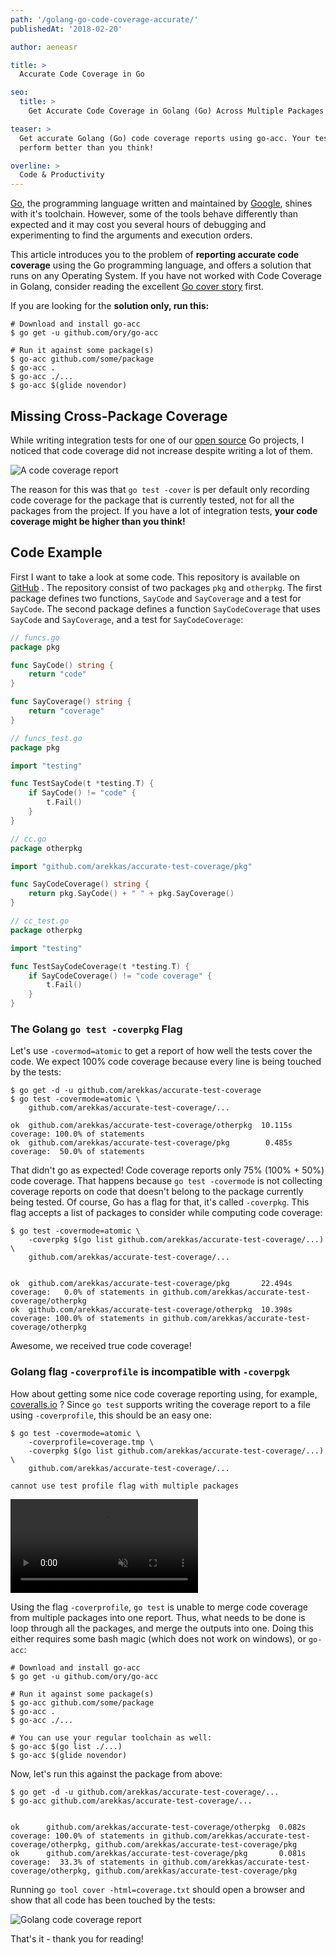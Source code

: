 ```yaml
---
path: '/golang-go-code-coverage-accurate/'
publishedAt: '2018-02-20'

author: aeneasr

title: >
  Accurate Code Coverage in Go

seo:
  title: >
    Get Accurate Code Coverage in Golang (Go) Across Multiple Packages

teaser: >
  Get accurate Golang (Go) code coverage reports using go-acc. Your test might
  perform better than you think!

overline: >
  Code & Productivity
---
```


[Go](https://golang.org/), the programming language written and maintained by
[Google](https://www.google.com), shines with it's toolchain. However, some of
the tools behave differently than expected and it may cost you several hours of
debugging and experimenting to find the arguments and execution orders.

This article introduces you to the problem of **reporting accurate code
coverage** using the Go programming language, and offers a solution that runs on
any Operating System. If you have not worked with Code Coverage in Golang,
consider reading the excellent [Go cover story](https://blog.golang.org/cover)
first.

If you are looking for the **solution only, run this:**

```shell-session
# Download and install go-acc
$ go get -u github.com/ory/go-acc

# Run it against some package(s)
$ go-acc github.com/some/package
$ go-acc .
$ go-acc ./...
$ go-acc $(glide novendor)
```

## Missing Cross-Package Coverage

While writing integration tests for one of our
[open source](https://github.com/ory/) Go projects, I noticed that code coverage
did not increase despite writing a lot of them.

![A code coverage report](../../images/articles/code-coverage/report.png)

The reason for this was that `go test -cover` is per default only recording code
coverage for the package that is currently tested, not for all the packages from
the project. If you have a lot of integration tests, **your code coverage might
be higher than you think!**

## Code Example

First I want to take a look at some code. This repository is available on
[GitHub](https://github.com/arekkas/accurate-test-coverage) . The repository
consist of two packages `pkg` and `otherpkg`. The first package defines two
functions, `SayCode` and `SayCoverage` and a test for `SayCode`. The second
package defines a function `SayCodeCoverage` that uses `SayCode` and
`SayCoverage`, and a test for `SayCodeCoverage`:

```go
// funcs.go
package pkg

func SayCode() string {
    return "code"
}

func SayCoverage() string {
    return "coverage"
}
```

```go
// funcs_test.go
package pkg

import "testing"

func TestSayCode(t *testing.T) {
    if SayCode() != "code" {
        t.Fail()
    }
}
```

```go
// cc.go
package otherpkg

import "github.com/arekkas/accurate-test-coverage/pkg"

func SayCodeCoverage() string {
    return pkg.SayCode() + " " + pkg.SayCoverage()
}
```

```go
// cc_test.go
package otherpkg

import "testing"

func TestSayCodeCoverage(t *testing.T) {
    if SayCodeCoverage() != "code coverage" {
        t.Fail()
    }
}
```

### The Golang `go test -coverpkg` Flag

Let's use `-covermod=atomic` to get a report of how well the tests cover the
code. We expect 100% code coverage because every line is being touched by the
tests:

```shell-session
$ go get -d -u github.com/arekkas/accurate-test-coverage
$ go test -covermode=atomic \
    github.com/arekkas/accurate-test-coverage/...

ok  github.com/arekkas/accurate-test-coverage/otherpkg  10.115s coverage: 100.0% of statements
ok  github.com/arekkas/accurate-test-coverage/pkg        0.485s coverage:  50.0% of statements
```

That didn't go as expected! Code coverage reports only 75% (100% + 50%) code
coverage. That happens because `go test -covermode` is not collecting coverage
reports on code that doesn't belong to the package currently being tested. Of
course, Go has a flag for that, it's called `-coverpkg`. This flag accepts a
list of packages to consider while computing code coverage:

```shell-session
$ go test -covermode=atomic \
    -coverpkg $(go list github.com/arekkas/accurate-test-coverage/...) \
    github.com/arekkas/accurate-test-coverage/...


ok  github.com/arekkas/accurate-test-coverage/pkg       22.494s coverage:   0.0% of statements in github.com/arekkas/accurate-test-coverage/otherpkg
ok  github.com/arekkas/accurate-test-coverage/otherpkg  10.398s coverage: 100.0% of statements in github.com/arekkas/accurate-test-coverage/otherpkg
```

Awesome, we received true code coverage!

### Golang flag `-coverprofile` is incompatible with `-coverpgk`

How about getting some nice code coverage reporting using, for example,
[coveralls.io](https://coveralls.io/) ? Since `go test` supports writing the
coverage report to a file using `-coverprofile`, this should be an easy one:

```shell-session
$ go test -covermode=atomic \
    -coverprofile=coverage.tmp \
    -coverpkg $(go list github.com/arekkas/accurate-test-coverage/...) \
    github.com/arekkas/accurate-test-coverage/...

cannot use test profile flag with multiple packages
```

<video autoplay muted loop>
  <source src="../../images/articles/code-coverage/tableflip.mp4" type="video/mp4"/>
  <source src="../../images/articles/code-coverage/tableflip.webm" type="video/webm"/>
  <img src="../../images/articles/code-coverage/tableflip.gif" alt="Tableflip" />
</video>

Using the flag `-coverprofile`, `go test` is unable to merge code coverage from
multiple packages into one report. Thus, what needs to be done is loop through
all the packages, and merge the outputs into one. Doing this either requires
some bash magic (which does not work on windows), or `go-acc`:

```shell-session
# Download and install go-acc
$ go get -u github.com/ory/go-acc

# Run it against some package(s)
$ go-acc github.com/some/package
$ go-acc .
$ go-acc ./...

# You can use your regular toolchain as well:
$ go-acc $(go list ./...)
$ go-acc $(glide novendor)
```

Now, let's run this against the package from above:

```shell-session
$ go get -d -u github.com/arekkas/accurate-test-coverage/...
$ go-acc github.com/arekkas/accurate-test-coverage/...


ok      github.com/arekkas/accurate-test-coverage/otherpkg  0.082s  coverage: 100.0% of statements in github.com/arekkas/accurate-test-coverage/otherpkg, github.com/arekkas/accurate-test-coverage/pkg
ok      github.com/arekkas/accurate-test-coverage/pkg       0.081s  coverage:  33.3% of statements in github.com/arekkas/accurate-test-coverage/otherpkg, github.com/arekkas/accurate-test-coverage/pkg
```

Running `go tool cover -html=coverage.txt` should open a browser and show that
all code has been touched by the tests:

![Golang code coverage report](../../images/articles/code-coverage/result.png)

That's it - thank you for reading!
